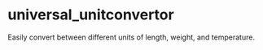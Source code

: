 # universal_unitconvertor
Easily convert between different units of length, weight, and temperature.
